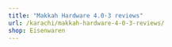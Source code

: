 ```yaml
---
title: "Makkah Hardware 4.0·3 reviews"
url: /karachi/makkah-hardware-4-0-3-reviews/
shop: Eisenwaren
---
```

